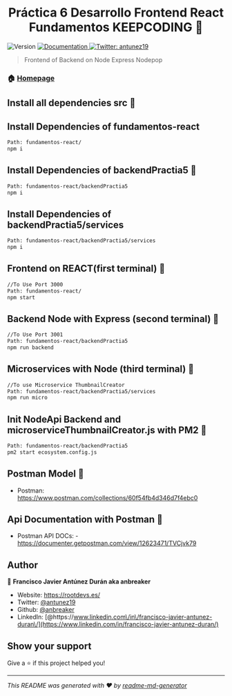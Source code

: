 <h1 align="center">Práctica 6 Desarrollo Frontend React Fundamentos KEEPCODING 👋</h1>
<p>
  <img alt="Version" src="https://img.shields.io/badge/version-0.1.0-blue.svg?cacheSeconds=2592000" />
  <a href="https://github.com/anbreaker/practica6FundamentosReact" target="_blank">
    <img alt="Documentation" src="https://img.shields.io/badge/documentation-yes-brightgreen.svg" />
  </a>
  <a href="https://twitter.com/antunez19" target="_blank">
    <img alt="Twitter: antunez19" src="https://img.shields.io/twitter/follow/antunez19.svg?style=social" />
  </a>
</p>

> Frontend of Backend on Node Express Nodepop

### 🏠 [Homepage](https://github.com/anbreaker/practica6FundamentosReact)

## Install all dependencies src 💾

## Install Dependencies of fundamentos-react

```sh
Path: fundamentos-react/
npm i
```

## Install Dependencies of backendPractia5 🔧

```sh
Path: fundamentos-react/backendPractia5
npm i
```

## Install Dependencies of backendPractia5/services

```sh
Path: fundamentos-react/backendPractia5/services
npm i
```

## Frontend on REACT(first terminal) 🔨

```sh
//To Use Port 3000
Path: fundamentos-react/
npm start
```

## Backend Node with Express (second terminal) 🔨

```sh
//To Use Port 3001
Path: fundamentos-react/backendPractia5
npm run backend
```

## Microservices with Node (third terminal) 🔨

```sh
//To use Microservice ThumbnailCreator
Path: fundamentos-react/backendPractia5/services
npm run micro
```

## Init NodeApi Backend and microserviceThumbnailCreator.js with PM2 🚀

```sh
Path: fundamentos-react/backendPractia5
pm2 start ecosystem.config.js
```

## Postman Model 📯

- Postman: https://www.postman.com/collections/60f54fb4d346d7f4ebc0

## Api Documentation with Postman 📨

- Postman API DOCs: - https://documenter.getpostman.com/view/12623471/TVCjvk79

## Author

👤 **Francisco Javier Antúnez Durán aka anbreaker**

- Website: https://rootdevs.es/
- Twitter: [@antunez19](https://twitter.com/antunez19)
- Github: [@anbreaker](https://github.com/anbreaker)
- LinkedIn: [@https:\/\/www.linkedin.com\/in\/francisco-javier-antunez-duran\/](https://www.linkedin.com/in/francisco-javier-antunez-duran/)

## Show your support

Give a ⭐️ if this project helped you!

---

_This README was generated with ❤️ by [readme-md-generator](https://github.com/kefranabg/readme-md-generator)_
